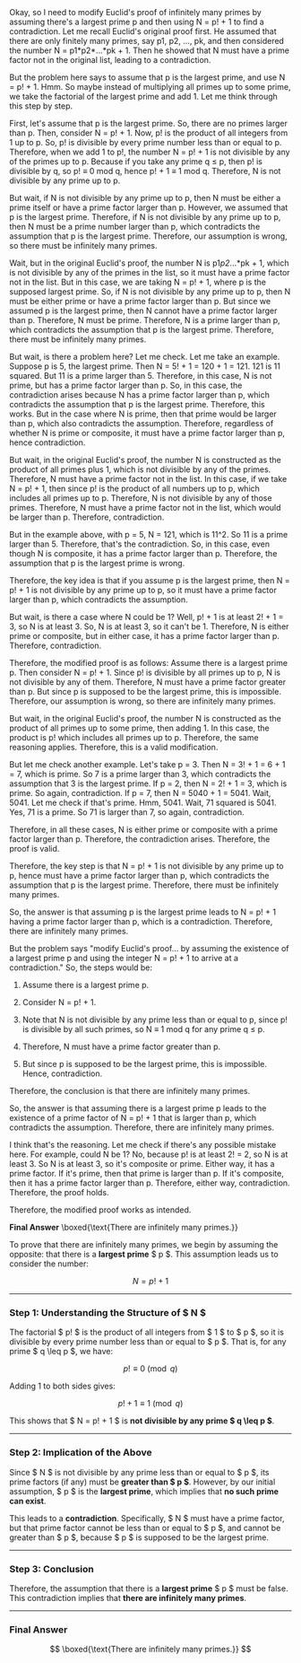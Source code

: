 <think>
Okay, so I need to modify Euclid's proof of infinitely many primes by assuming there's a largest prime p and then using N = p! + 1 to find a contradiction. Let me recall Euclid's original proof first. He assumed that there are only finitely many primes, say p1, p2, ..., pk, and then considered the number N = p1*p2*...*pk + 1. Then he showed that N must have a prime factor not in the original list, leading to a contradiction. 

But the problem here says to assume that p is the largest prime, and use N = p! + 1. Hmm. So maybe instead of multiplying all primes up to some prime, we take the factorial of the largest prime and add 1. Let me think through this step by step.

First, let's assume that p is the largest prime. So, there are no primes larger than p. Then, consider N = p! + 1. Now, p! is the product of all integers from 1 up to p. So, p! is divisible by every prime number less than or equal to p. Therefore, when we add 1 to p!, the number N = p! + 1 is not divisible by any of the primes up to p. Because if you take any prime q ≤ p, then p! is divisible by q, so p! ≡ 0 mod q, hence p! + 1 ≡ 1 mod q. Therefore, N is not divisible by any prime up to p.

But wait, if N is not divisible by any prime up to p, then N must be either a prime itself or have a prime factor larger than p. However, we assumed that p is the largest prime. Therefore, if N is not divisible by any prime up to p, then N must be a prime number larger than p, which contradicts the assumption that p is the largest prime. Therefore, our assumption is wrong, so there must be infinitely many primes.

Wait, but in the original Euclid's proof, the number N is p1*p2*...*pk + 1, which is not divisible by any of the primes in the list, so it must have a prime factor not in the list. But in this case, we are taking N = p! + 1, where p is the supposed largest prime. So, if N is not divisible by any prime up to p, then N must be either prime or have a prime factor larger than p. But since we assumed p is the largest prime, then N cannot have a prime factor larger than p. Therefore, N must be prime. Therefore, N is a prime larger than p, which contradicts the assumption that p is the largest prime. Therefore, there must be infinitely many primes.

But wait, is there a problem here? Let me check. Let me take an example. Suppose p is 5, the largest prime. Then N = 5! + 1 = 120 + 1 = 121. 121 is 11 squared. But 11 is a prime larger than 5. Therefore, in this case, N is not prime, but has a prime factor larger than p. So, in this case, the contradiction arises because N has a prime factor larger than p, which contradicts the assumption that p is the largest prime. Therefore, this works. But in the case where N is prime, then that prime would be larger than p, which also contradicts the assumption. Therefore, regardless of whether N is prime or composite, it must have a prime factor larger than p, hence contradiction.

But wait, in the original Euclid's proof, the number N is constructed as the product of all primes plus 1, which is not divisible by any of the primes. Therefore, N must have a prime factor not in the list. In this case, if we take N = p! + 1, then since p! is the product of all numbers up to p, which includes all primes up to p. Therefore, N is not divisible by any of those primes. Therefore, N must have a prime factor not in the list, which would be larger than p. Therefore, contradiction.

But in the example above, with p = 5, N = 121, which is 11^2. So 11 is a prime larger than 5. Therefore, that's the contradiction. So, in this case, even though N is composite, it has a prime factor larger than p. Therefore, the assumption that p is the largest prime is wrong.

Therefore, the key idea is that if you assume p is the largest prime, then N = p! + 1 is not divisible by any prime up to p, so it must have a prime factor larger than p, which contradicts the assumption.

But wait, is there a case where N could be 1? Well, p! + 1 is at least 2! + 1 = 3, so N is at least 3. So, N is at least 3, so it can't be 1. Therefore, N is either prime or composite, but in either case, it has a prime factor larger than p. Therefore, contradiction.

Therefore, the modified proof is as follows: Assume there is a largest prime p. Then consider N = p! + 1. Since p! is divisible by all primes up to p, N is not divisible by any of them. Therefore, N must have a prime factor greater than p. But since p is supposed to be the largest prime, this is impossible. Therefore, our assumption is wrong, so there are infinitely many primes.

But wait, in the original Euclid's proof, the number N is constructed as the product of all primes up to some prime, then adding 1. In this case, the product is p! which includes all primes up to p. Therefore, the same reasoning applies. Therefore, this is a valid modification.

But let me check another example. Let's take p = 3. Then N = 3! + 1 = 6 + 1 = 7, which is prime. So 7 is a prime larger than 3, which contradicts the assumption that 3 is the largest prime. If p = 2, then N = 2! + 1 = 3, which is prime. So again, contradiction. If p = 7, then N = 5040 + 1 = 5041. Wait, 5041. Let me check if that's prime. Hmm, 5041. Wait, 71 squared is 5041. Yes, 71 is a prime. So 71 is larger than 7, so again, contradiction.

Therefore, in all these cases, N is either prime or composite with a prime factor larger than p. Therefore, the contradiction arises. Therefore, the proof is valid.

Therefore, the key step is that N = p! + 1 is not divisible by any prime up to p, hence must have a prime factor larger than p, which contradicts the assumption that p is the largest prime. Therefore, there must be infinitely many primes.

So, the answer is that assuming p is the largest prime leads to N = p! + 1 having a prime factor larger than p, which is a contradiction. Therefore, there are infinitely many primes.

But the problem says "modify Euclid's proof... by assuming the existence of a largest prime p and using the integer N = p! + 1 to arrive at a contradiction." So, the steps would be:

1. Assume there is a largest prime p.

2. Consider N = p! + 1.

3. Note that N is not divisible by any prime less than or equal to p, since p! is divisible by all such primes, so N ≡ 1 mod q for any prime q ≤ p.

4. Therefore, N must have a prime factor greater than p.

5. But since p is supposed to be the largest prime, this is impossible. Hence, contradiction.

Therefore, the conclusion is that there are infinitely many primes.

So, the answer is that assuming there is a largest prime p leads to the existence of a prime factor of N = p! + 1 that is larger than p, which contradicts the assumption. Therefore, there are infinitely many primes.

I think that's the reasoning. Let me check if there's any possible mistake here. For example, could N be 1? No, because p! is at least 2! = 2, so N is at least 3. So N is at least 3, so it's composite or prime. Either way, it has a prime factor. If it's prime, then that prime is larger than p. If it's composite, then it has a prime factor larger than p. Therefore, either way, contradiction. Therefore, the proof holds.

Therefore, the modified proof works as intended.

**Final Answer**
\boxed{\text{There are infinitely many primes.}}
</think>

To prove that there are infinitely many primes, we begin by assuming the opposite: that there is a **largest prime** $ p $. This assumption leads us to consider the number:

$$
N = p! + 1
$$

---

### Step 1: Understanding the Structure of $ N $

The factorial $ p! $ is the product of all integers from $ 1 $ to $ p $, so it is divisible by every prime number less than or equal to $ p $. That is, for any prime $ q \leq p $, we have:

$$
p! \equiv 0 \pmod{q}
$$

Adding 1 to both sides gives:

$$
p! + 1 \equiv 1 \pmod{q}
$$

This shows that $ N = p! + 1 $ is **not divisible by any prime $ q \leq p $**.

---

### Step 2: Implication of the Above

Since $ N $ is not divisible by any prime less than or equal to $ p $, its prime factors (if any) must be **greater than $ p $**. However, by our initial assumption, $ p $ is the **largest prime**, which implies that **no such prime can exist**.

This leads to a **contradiction**. Specifically, $ N $ must have a prime factor, but that prime factor cannot be less than or equal to $ p $, and cannot be greater than $ p $, because $ p $ is supposed to be the largest prime.

---

### Step 3: Conclusion

Therefore, the assumption that there is a **largest prime** $ p $ must be false. This contradiction implies that **there are infinitely many primes**.

---

### Final Answer

$$
\boxed{\text{There are infinitely many primes.}}
$$